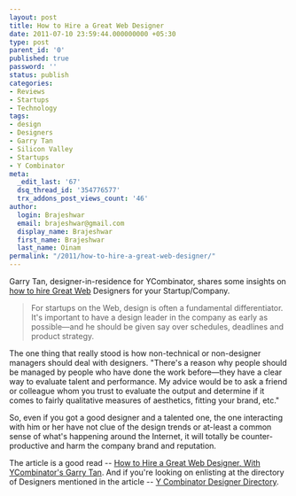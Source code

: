 ```yaml
---
layout: post
title: How to Hire a Great Web Designer
date: 2011-07-10 23:59:44.000000000 +05:30
type: post
parent_id: '0'
published: true
password: ''
status: publish
categories:
- Reviews
- Startups
- Technology
tags:
- design
- Designers
- Garry Tan
- Silicon Valley
- Startups
- Y Combinator
meta:
  _edit_last: '67'
  dsq_thread_id: '354776577'
  trx_addons_post_views_count: '46'
author:
  login: Brajeshwar
  email: brajeshwar@gmail.com
  display_name: Brajeshwar
  first_name: Brajeshwar
  last_name: Oinam
permalink: "/2011/how-to-hire-a-great-web-designer/"
---
```

<p>Garry Tan, designer-in-residence for YCombinator, shares some insights on <a href="http://www.openforum.com/idea-hub/topics/technology/article/how-to-hire-a-great-web-designer-with-y-combinators-garry-tan-jolie-odell">how to hire Great Web</a> Designers for your Startup/Company. </p>
<blockquote><p>For startups on the Web, design is often a fundamental differentiator. It's important to have a design leader in the company as early as possible&mdash;and he should be given say over schedules, deadlines and product strategy.</p></blockquote>
<p>The one thing that really stood is how non-technical or non-designer managers should deal with designers. "There's a reason why people should be managed by people who have done the work before&mdash;they have a clear way to evaluate talent and performance. My advice would be to ask a friend or colleague whom you trust to evaluate the output and determine if it comes to fairly qualitative measures of aesthetics, fitting your brand, etc."</p>
<p>So, even if you got a good designer and a talented one, the one interacting with him or her have not clue of the design trends or at-least a common sense of what's happening around the Internet, it will totally be counter-productive and harm the company brand and reputation.</p>
<p>The article is a good read -- <a href="http://www.openforum.com/idea-hub/topics/technology/article/how-to-hire-a-great-web-designer-with-y-combinators-garry-tan-jolie-odell">How to Hire a Great Web Designer, With YCombinator's Garry Tan</a>. And if you're looking on enlisting at the directory of Designers mentioned in the article -- <a href="https://ycdesign.wufoo.com/forms/y-combinator-designer-directory/">Y Combinator Designer Directory</a>.</p>
